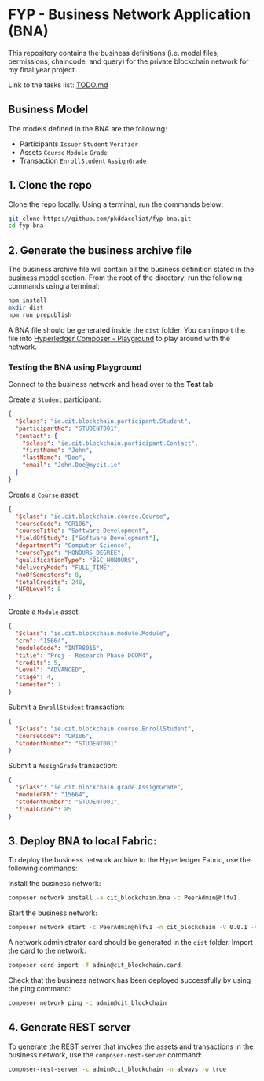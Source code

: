 # FYP - Business Network Application (BNA)

This repository contains the business definitions (i.e. model files, permissions, chaincode, and query) for the private blockchain network for my final year project.

Link to the tasks list: [TODO.md](TODO.md)

## Business Model
The models defined in the BNA are the following:
- Participants
`Issuer` `Student` `Verifier`
- Assets
`Course` `Module` `Grade`
- Transaction
`EnrollStudent` `AssignGrade`

## 1. Clone the repo
Clone the repo locally. Using a terminal, run the commands below:
```sh
git clone https://github.com/pkddacoliat/fyp-bna.git
cd fyp-bna
```

## 2. Generate the business archive file
The business archive file will contain all the business definition stated in the [business model](#business-model) section. From the root of the directory, run the following commands using a terminal:
```sh
npm install
mkdir dist
npm run prepublish
```
A BNA file should be generated inside the `dist` folder. You can import the file into [Hyperledger Composer - Playground](https://composer-playground.mybluemix.net/) to play around with the network.

### Testing the BNA using Playground
Connect to the business network and head over to the **Test** tab:  

Create a `Student` participant:
```json
{
  "$class": "ie.cit.blockchain.participant.Student",
  "participantNo": "STUDENT001",
  "contact": {
    "$class": "ie.cit.blockchain.participant.Contact",
    "firstName": "John",
    "lastName": "Doe",
    "email": "John.Doe@mycit.ie"
  }
}
```

Create a `Course` asset:
```json
{
  "$class": "ie.cit.blockchain.course.Course",
  "courseCode": "CR106",
  "courseTitle": "Software Development",
  "fieldOfStudy": ["Software Development"],
  "department": "Computer Science",
  "courseType": "HONOURS_DEGREE",
  "qualificationType": "BSC_HONOURS",
  "deliveryMode": "FULL_TIME",
  "noOfSemesters": 8,
  "totalCredits": 240,
  "NFQLevel": 8
}
```
Create a `Module` asset:
```json
{
  "$class": "ie.cit.blockchain.module.Module",
  "crn": "15664",
  "moduleCode": "INTR8016",
  "title": "Proj - Research Phase DCOM4",
  "credits": 5,
  "Level": "ADVANCED",
  "stage": 4,
  "semester": 7
}
```

Submit a `EnrollStudent` transaction:
```json
{
  "$class": "ie.cit.blockchain.course.EnrollStudent",
  "courseCode": "CR106",
  "studentNumber": "STUDENT001"
}
```

Submit a `AssignGrade` transaction:
```json
{
  "$class": "ie.cit.blockchain.grade.AssignGrade",
  "moduleCRN": "15664",
  "studentNumber": "STUDENT001",
  "finalGrade": 85
}
```

## 3. Deploy BNA to local Fabric:
To deploy the business network archive to the Hyperledger Fabric, use the following commands:

Install the business network:
```sh
composer network install -a cit_blockchain.bna -c PeerAdmin@hlfv1
```

Start the business network:
```sh
composer network start -c PeerAdmin@hlfv1 -n cit_blockchain -V 0.0.1 -A admin -S adminpw
```

A network administrator card should be generated in the `dist` folder. Import the card to the network:
```sh
composer card import -f admin@cit_blockchain.card 
```

Check that the business network has been deployed successfully by using the ping command:
```sh
composer network ping -c admin@cit_blockchain
```

## 4. Generate REST server
To generate the REST server that invokes the assets and transactions in the business network, use the `composer-rest-server` command:
```sh
composer-rest-server -c admin@cit_blockchain -n always -w true
```